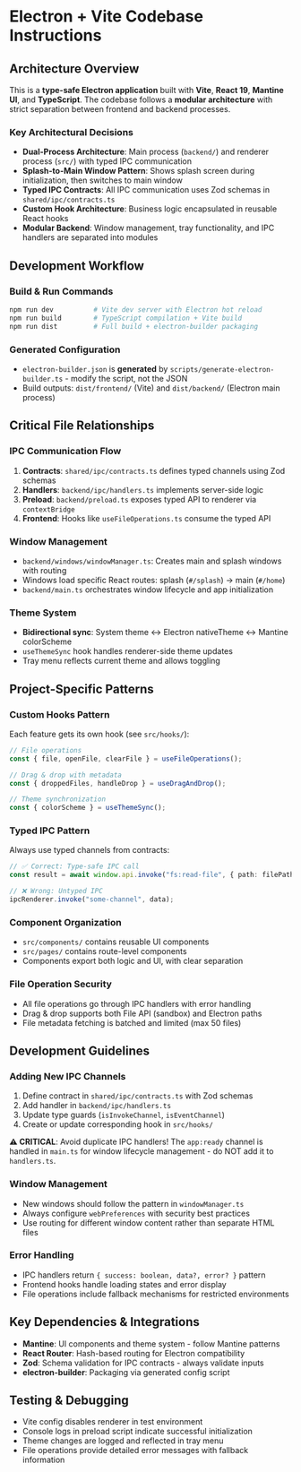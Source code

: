 # Electron + Vite Codebase Instructions

## Architecture Overview

This is a **type-safe Electron application** built with **Vite**, **React 19**, **Mantine UI**, and **TypeScript**. The codebase follows a **modular architecture** with strict separation between frontend and backend processes.

### Key Architectural Decisions

- **Dual-Process Architecture**: Main process (`backend/`) and renderer process (`src/`) with typed IPC communication
- **Splash-to-Main Window Pattern**: Shows splash screen during initialization, then switches to main window
- **Typed IPC Contracts**: All IPC communication uses Zod schemas in `shared/ipc/contracts.ts`
- **Custom Hook Architecture**: Business logic encapsulated in reusable React hooks
- **Modular Backend**: Window management, tray functionality, and IPC handlers are separated into modules

## Development Workflow

### Build & Run Commands

```bash
npm run dev          # Vite dev server with Electron hot reload
npm run build        # TypeScript compilation + Vite build
npm run dist         # Full build + electron-builder packaging
```

### Generated Configuration

- `electron-builder.json` is **generated** by `scripts/generate-electron-builder.ts` - modify the script, not the JSON
- Build outputs: `dist/frontend/` (Vite) and `dist/backend/` (Electron main process)

## Critical File Relationships

### IPC Communication Flow

1. **Contracts**: `shared/ipc/contracts.ts` defines typed channels using Zod schemas
2. **Handlers**: `backend/ipc/handlers.ts` implements server-side logic
3. **Preload**: `backend/preload.ts` exposes typed API to renderer via `contextBridge`
4. **Frontend**: Hooks like `useFileOperations.ts` consume the typed API

### Window Management

- `backend/windows/windowManager.ts`: Creates main and splash windows with routing
- Windows load specific React routes: splash (`#/splash`) → main (`#/home`)
- `backend/main.ts` orchestrates window lifecycle and app initialization

### Theme System

- **Bidirectional sync**: System theme ↔ Electron nativeTheme ↔ Mantine colorScheme
- `useThemeSync` hook handles renderer-side theme updates
- Tray menu reflects current theme and allows toggling

## Project-Specific Patterns

### Custom Hooks Pattern

Each feature gets its own hook (see `src/hooks/`):

```typescript
// File operations
const { file, openFile, clearFile } = useFileOperations();

// Drag & drop with metadata
const { droppedFiles, handleDrop } = useDragAndDrop();

// Theme synchronization
const { colorScheme } = useThemeSync();
```

### Typed IPC Pattern

Always use typed channels from contracts:

```typescript
// ✅ Correct: Type-safe IPC call
const result = await window.api.invoke("fs:read-file", { path: filePath });

// ❌ Wrong: Untyped IPC
ipcRenderer.invoke("some-channel", data);
```

### Component Organization

- `src/components/` contains reusable UI components
- `src/pages/` contains route-level components
- Components export both logic and UI, with clear separation

### File Operation Security

- All file operations go through IPC handlers with error handling
- Drag & drop supports both File API (sandbox) and Electron paths
- File metadata fetching is batched and limited (max 50 files)

## Development Guidelines

### Adding New IPC Channels

1. Define contract in `shared/ipc/contracts.ts` with Zod schemas
2. Add handler in `backend/ipc/handlers.ts`
3. Update type guards (`isInvokeChannel`, `isEventChannel`)
4. Create or update corresponding hook in `src/hooks/`

**⚠️ CRITICAL**: Avoid duplicate IPC handlers! The `app:ready` channel is handled in `main.ts` for window lifecycle management - do NOT add it to `handlers.ts`.

### Window Management

- New windows should follow the pattern in `windowManager.ts`
- Always configure `webPreferences` with security best practices
- Use routing for different window content rather than separate HTML files

### Error Handling

- IPC handlers return `{ success: boolean, data?, error? }` pattern
- Frontend hooks handle loading states and error display
- File operations include fallback mechanisms for restricted environments

## Key Dependencies & Integrations

- **Mantine**: UI components and theme system - follow Mantine patterns
- **React Router**: Hash-based routing for Electron compatibility
- **Zod**: Schema validation for IPC contracts - always validate inputs
- **electron-builder**: Packaging via generated config script

## Testing & Debugging

- Vite config disables renderer in test environment
- Console logs in preload script indicate successful initialization
- Theme changes are logged and reflected in tray menu
- File operations provide detailed error messages with fallback information
